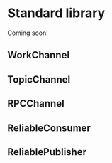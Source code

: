 # Standard library

Coming soon!

## WorkChannel

## TopicChannel

## RPCChannel

## ReliableConsumer

## ReliablePublisher

